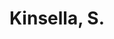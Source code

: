 ---
# Display name
title: Kinsella, S.

# Is this the primary user of the site?
superuser: false

# Highlight the author in author lists? (true/false)
highlight_name: false
---